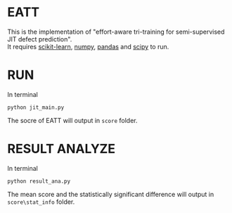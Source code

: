 # EATT
This is the implementation of "effort-aware tri-training for semi-supervised JIT defect prediction".  
It requires [scikit-learn](http://scikit-learn.org/stable/install.html), [numpy](http://www.numpy.org/), [pandas](https://pandas.pydata.org/) and [scipy](https://www.scipy.org/) to run.

# RUN
In terminal
```
python jit_main.py
```
The socre of EATT will output in `score` folder.

# RESULT ANALYZE
In terminal
```
python result_ana.py
```
The mean score and the statistically significant difference will output in `score\stat_info` folder.

